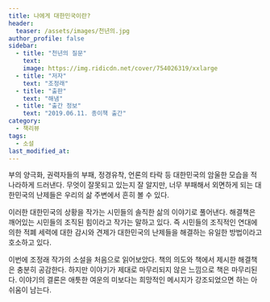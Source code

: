 ```yaml
---
title: 나에게 대한민국이란?
header:
  teaser: /assets/images/천년의.jpg
author_profile: false
sidebar:
  - title: "천년의 질문"
    text:
    image: https://img.ridicdn.net/cover/754026319/xxlarge
  - title: "저자"
    text: "조정래"
  - title: "출판"
    text: "해냄"
  - title: "출간 정보"
    text: "2019.06.11. 종이책 출간"
category:
  - 책리뷰
tags:
  - 소설
last_modified_at:
---
```


부의 양극화, 권력자들의 부패, 정경유착, 언론의 타락 등 대한민국의 암울한 모습을 적나라하게 드러낸다. 무엇이 잘못되고 있는지 잘 알지만, 너무 부패해서 외면하게 되는 대한민국의 난제들은 우리의 삶 주변에서 흔히 볼 수 있다. 

이러한 대한민국의 상황을 작가는 시민들의 솔직한 삶의 이야기로 풀어낸다. 해결책은 깨어있는 시민들의 조직된 힘이라고 작가는 말하고 있다. 즉 시민들의 조직적인 연대에 의한 적폐 세력에 대한 감시와 견제가 대한민국의 난제들을 해결하는 유일한 방법이라고 호소하고 있다. 

이번에 조정래 작가의 소설을 처음으로 읽어보았다. 책의 의도와 책에서 제시한 해결책은 충분히 공감한다. 하지만 이야기가 제대로 마무리되지 않은 느낌으로 책은 마무리된다. 이야기의 결론은 애틋한 여운의 미보다는 희망적인 메시지가 강조되었으면 하는 아쉬움이 남는다.